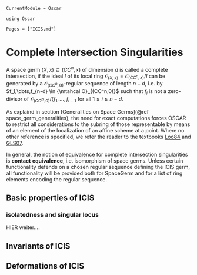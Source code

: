 ```@meta
CurrentModule = Oscar
```

```@setup oscar
using Oscar
```

```@contents
Pages = ["ICIS.md"]
```

# Complete Intersection Singularities

A space germ $(X,x) \subseteq (CC^n,x)$ of dimension $d$ is called a complete 
intersection, if the ideal $I$ of its local ring ${\mathcal O}_{(X,x)} = {\mathcal O}_{(CC^n,x)}/I$ can be generated by a ${\mathcal O}_{(CC^n,0)}$-regular sequence of length $n-d$, i.e. by $f_1,\dots,f_{n-d} \in {\mtahcal O}_{(CC^n,0)}$ such that $f_i$ is not a zero-divisor of ${\mathcal O}_{(CC^n,0)}/\langle f_1,\dots,f_{i-1}$ for all $1 \leq i \leq n-d$.

As explaind in
section [Generalities on Space Germs](@ref space_germ_generalities), the need for exact computations forces OSCAR
to restrict all considerations to the subring of those representable by means 
of an element of the localization of an affine scheme at a point. Where no other reference is specified, we refer the reader to the textbooks [Loo84](@cite) and [GLS07](@cite).

In general, the notion of equivalence for complete intersection singularities is **contact** **equivalence**, i.e. isomorphism of space germs. Unless certain functionality defends on a chosen regular sequence defining the ICIS germ, all functionality will be provided both for SpaceGerm and for a list of ring elements encoding the regular sequence.

## Basic properties of ICIS

### isolatedness and singular locus

HIER weiter....

## Invariants of ICIS

## Deformations of ICIS